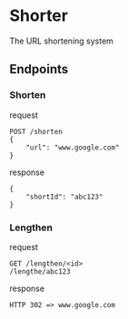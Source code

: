 # Shorter
The URL shortening system

## Endpoints

### Shorten
request
```
POST /shorten
{
    "url": "www.google.com"
}
```

response
```
{
    "shortId": "abc123"
}
```

### Lengthen

request
```
GET /lengthen/<id> 
/lengthe/abc123

```

response
```
HTTP 302 => www.google.com
```
